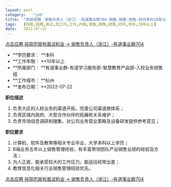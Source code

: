```yaml
---
layout:	post
category:	"job"
title:	"网易招聘：销售负责人（浙江）-有道事业群704-销售-销售-销售-杭州本科10年以上"
tags:	[网易,招聘,面试,找工作,工作,内推,销售,销售,销售,杭州,本科,10年以上]
date:	2022-07-22
---
```


[点击应聘 投简历就有面试机会 -> 销售负责人（浙江）-有道事业群704](http://mobile.bole.netease.com/bole/boleDetail?id=41755&employeeId=346f03c3cda5f04c&key=all)



- **学历要求： **本科
- **工作年限： **10年以上
- **所属部门： **有道事业群-有道学习服务部-智慧教育产品部-入校业务销售组
- **工作城市： **杭州
- **发布日期： **2022-07-22



**职位描述**
1. 负责大区的入校业务的渠道开拓，完善公司渠道商体系；
2. 负责区域内政府、大型合作伙伴的拓展和关系维护；
3. 负责市场信息调研和搜集，对公司业务营业策略及设备研发提供参考意见；



**职位要求**
1. 计算机、软件及教育等相关专业毕业，大学本科以上学历；
2. B端业务五年以上销售管理经验，有丰富带领团队产出销售业绩的经验及方法；
3. 为人正直，能承受较大的工作压力，能适应经常出差；
5. 教育信息化相关行业销售管理经验优先。



[点击应聘 投简历就有面试机会 -> 销售负责人（浙江）-有道事业群704](http://mobile.bole.netease.com/bole/boleDetail?id=41755&employeeId=346f03c3cda5f04c&key=all)